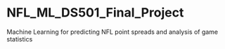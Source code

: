 # NFL_ML_DS501_Final_Project
Machine Learning for predicting NFL point spreads and analysis of game statistics
